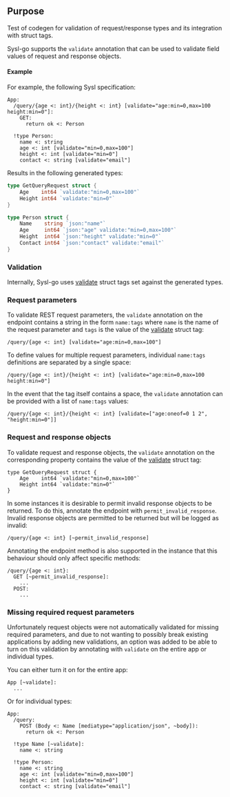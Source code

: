 ## Purpose

Test of codegen for validation of request/response types and its integration with struct tags.

Sysl-go supports the `validate` annotation that can be used to validate field values of request and response objects.

#### Example

For example, the following Sysl specification:

```sysl
App:
  /query/{age <: int}/{height <: int} [validate="age:min=0,max=100 height:min=0"]:
    GET:
      return ok <: Person

  !type Person:
    name <: string
    age <: int [validate="min=0,max=100"]
    height <: int [validate="min=0"]
    contact <: string [validate="email"]
```

Results in the following generated types:

```go
type GetQueryRequest struct {
    Age    int64 `validate:"min=0,max=100"`
    Height int64 `validate:"min=0"`
}

type Person struct {
    Name    string `json:"name"`
    Age     int64 `json:"age" validate:"min=0,max=100"`
    Height  int64 `json:"height" validate:"min=0"`
    Contact int64 `json:"contact" validate:"email"`
}
```

### Validation

Internally, Sysl-go uses [validate](https://godoc.org/github.com/go-playground/validator/v10) struct tags set against the generated types.

### Request parameters

To validate REST request parameters, the `validate` annotation on the endpoint contains a string in the form `name:tags` where `name` is the name of the request parameter and `tags` is the value of the [validate](https://godoc.org/github.com/go-playground/validator/v10) struct tag:

```sysl
/query/{age <: int} [validate="age:min=0,max=100"]
```

To define values for multiple request parameters, individual `name:tags` definitions are separated by a single space:

```sysl
/query/{age <: int}/{height <: int} [validate="age:min=0,max=100 height:min=0"]
```

In the event that the tag itself contains a space, the `validate` annotation can be provided with a list of `name:tags` values:

```sysl
/query/{age <: int}/{height <: int} [validate=["age:oneof=0 1 2", "height:min=0"]]
```

### Request and response objects

To validate request and response objects, the `validate` annotation on the corresponding property contains the value of the [validate](https://godoc.org/github.com/go-playground/validator/v10) struct tag:

```sysl
type GetQueryRequest struct {
    Age    int64 `validate:"min=0,max=100"`
    Height int64 `validate:"min=0"`
}
```

In some instances it is desirable to permit invalid response objects to be returned. 
To do this, annotate the endpoint with `permit_invalid_response`.
Invalid response objects are permitted to be returned but will be logged as invalid:

```sysl
/query/{age <: int} [~permit_invalid_response]
```

Annotating the endpoint method is also supported in the instance that this behaviour should only affect specific methods: 

```sysl
/query/{age <: int}:
  GET [~permit_invalid_response]:
    ...
  POST:
    ...
```

### Missing required request parameters

Unfortunately request objects were not automatically validated for missing required parameters, 
and due to not wanting to possibly break existing applications by adding new validations, an option was added to be able to turn on this validation by annotating with `validate` on the entire app or individual types.

You can either turn it on for the entire app:
```sysl
App [~validate]:
  ...
```
Or for individual types:
```sysl
App:
  /query:
    POST (Body <: Name [mediatype="application/json", ~body]):
      return ok <: Person

  !type Name [~validate]:
    name <: string

  !type Person:
    name <: string
    age <: int [validate="min=0,max=100"]
    height <: int [validate="min=0"]
    contact <: string [validate="email"]
```
